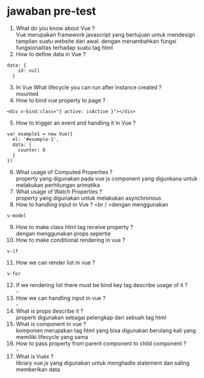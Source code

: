 # jawaban pre-test
1. What do you know about Vue ?
<br /> Vue merupakan framework javascript yang bertujuan untuk mendesign tampilan suatu website dari awal. dengan menambahkan fungsi fungsionalitas terhadap suatu tag html 
2. How to define data in Vue ?
```
data: {
    id: null
  }
```
3. In Vue What lifecycle you can run after instance created ?
<br /> mounted
4. How to bind vue property to page ?
```
<div v-bind:class="{ active: isActive }"></div>
```
5. How to trigger an event and handling it in Vue ?
```
var example1 = new Vue({
  el: '#example-1',
  data: {
    counter: 0
  }
})

```
6. What usage of Computed Properties ?
<br /> property yang digunakan pada vue js component yang digunkana untuk melakukan perhitungan arimatika
7. What usage of Watch Properties ?
<br /> property yang digunakan untuk melakukan asynchronous 
8. How to handling input in Vue ?
<br / >dengan menggunakan 
```
v-model
```
9. How to make class html tag receive property ?
<br />dengan menggunakan props sepertie
10. How to make conditional rendering in vue ?
```
v-if
```
11. How we can render list in vue ?
```
v-for
```
12. If we rendering list there must be bind key tag describe usage of it ?
<br /> - 
13. How we can handling input in vue ?
<br /> - 
14. What is props describe it ?
<br /> properti digunakan sebagai pelengkap dari sebuah tag html
15. What is component in vue ?
<br />komponen merupakan tag html yang bisa digunakan berulang kali yang memiliki lifecycle yang sama
16. How to pass property from parent component to child component ?
<br /> -
17. What is Vuex ?
</br> library vue js yang digunakan untuk menghadle statement dan saling memberikan data
